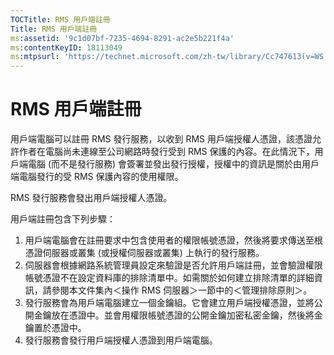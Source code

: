 ```yaml
---
TOCTitle: RMS 用戶端註冊
Title: RMS 用戶端註冊
ms:assetid: '9c1d07bf-7235-4694-8291-ac2e5b221f4a'
ms:contentKeyID: 18113049
ms:mtpsurl: 'https://technet.microsoft.com/zh-tw/library/Cc747613(v=WS.10)'
---
```


RMS 用戶端註冊
==============

用戶端電腦可以註冊 RMS 發行服務，以收到 RMS 用戶端授權人憑證，該憑證允許作者在電腦尚未連線至公司網路時發行受到 RMS 保護的內容。在此情況下，用戶端電腦 (而不是發行服務) 會簽署並發出發行授權，授權中的資訊是關於由用戶端電腦發行的受 RMS 保護內容的使用權限。

RMS 發行服務會發出用戶端授權人憑證。

用戶端註冊包含下列步驟：

1.  用戶端電腦會在註冊要求中包含使用者的權限帳號憑證，然後將要求傳送至根憑證伺服器或叢集 (或授權伺服器或叢集) 上執行的發行服務。
2.  伺服器會根據網路系統管理員設定來驗證是否允許用戶端註冊，並會驗證權限帳號憑證不在設定資料庫的排除清單中。如需關於如何建立排除清單的詳細資訊，請參閱本文件集內＜操作 RMS 伺服器＞一節中的＜管理排除原則＞。
3.  發行服務會為用戶端電腦建立一個金鑰組。它會建立用戶端授權憑證，並將公開金鑰放在憑證中。並會用權限帳號憑證的公開金鑰加密私密金鑰，然後將金鑰置於憑證中。
4.  發行服務會發行用戶端授權人憑證到用戶端電腦。
